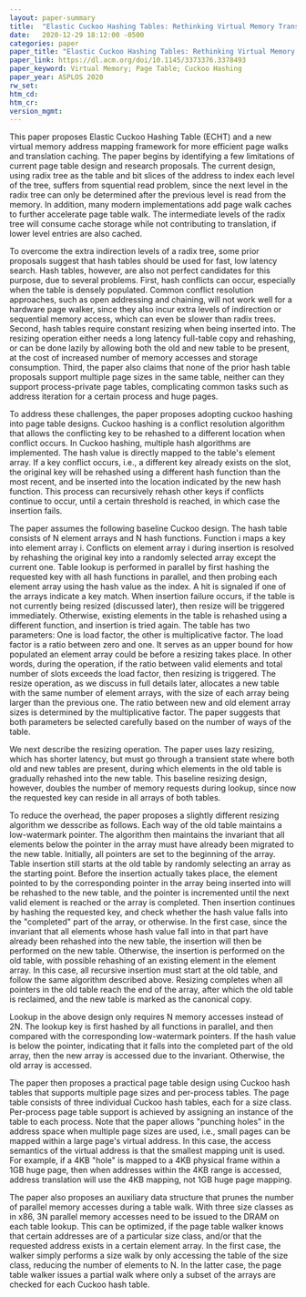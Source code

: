 ```yaml
---
layout: paper-summary
title:  "Elastic Cuckoo Hashing Tables: Rethinking Virtual Memory Translation for Parallelism"
date:   2020-12-29 18:12:00 -0500
categories: paper
paper_title: "Elastic Cuckoo Hashing Tables: Rethinking Virtual Memory Translation for Parallelism"
paper_link: https://dl.acm.org/doi/10.1145/3373376.3378493
paper_keyword: Virtual Memory; Page Table; Cuckoo Hashing
paper_year: ASPLOS 2020
rw_set:
htm_cd:
htm_cr:
version_mgmt:
---
```


This paper proposes Elastic Cuckoo Hashing Table (ECHT) and a new virtual memory address mapping framework for more
efficient page walks and translation caching.
The paper begins by identifying a few limitations of current page table design and research proposals. 
The current design, using radix tree as the table and bit slices of the address to index each level of the tree,
suffers from squential read problem, since the next level in the radix tree can only be determined after the 
previous level is read from the memory.
In addition, many modern implementations add page walk caches to further accelerate page table walk. The intermediate 
levels of the radix tree will consume cache storage while not contributing to translation, if lower level entries
are also cached.

To overcome the extra indirection levels of a radix tree, some prior proposals suggest that hash tables should be used 
for fast, low latency search. Hash tables, however, are also not perfect candidates for this purpose, due to several
problems. First, hash conflicts can occur, especially when the table is densely populated. Common conflict resolution
approaches, such as open addressing and chaining, will not work well for a hardware page walker, since they also
incur extra levels of indirection or sequential memory access, which can even be slower than radix trees.
Second, hash tables require constant resizing when being inserted into. The resizing operation either needs a long 
latency full-table copy and rehashing, or can be done lazily by allowing both the old and new table to be present, 
at the cost of increased number of memory accesses and storage consumption.
Third, the paper also claims that none of the prior hash table proposals support multiple page sizes in the same table,
neither can they support process-private page tables, complicating common tasks such as address iteration for a 
certain process and huge pages.

To address these challenges, the paper proposes adopting cuckoo hashing into page table designs. Cuckoo hashing is a 
conflict resolution algorithm that allows the conflicting key to be rehashed to a different location when conflict 
occurs. In Cuckoo hashing, multiple hash algorithms are implemented. The hash value is directly mapped to the table's
element array. If a key conflict occurs, i.e., a different key already exists on the slot, the original key will be
rehashed using a different hash function than the most recent, and be inserted into the location indicated by the
new hash function. This process can recursively rehash other keys if conflicts continue to occur, until a certain
threshold is reached, in which case the insertion fails.

The paper assumes the following baseline Cuckoo design. The hash table consists of N element arrays and N hash 
functions. Function i maps a key into element array i. Conflicts on element array i during insertion is resolved
by rehashing the original key into a randomly selected array except the current one.
Table lookup is performed in parallel by first hashing the requested key with all hash functions in parallel, and
then probing each element array using the hash value as the index. A hit is signaled if one of the arrays indicate
a key match.
When insertion failure occurs, if the table is not currently being resized (discussed later), then resize will
be triggered immediately. Otherwise, existing elements in the table is rehashed using a different function, and
insertion is tried again. The table has two parameters: One is load factor, the other is multiplicative factor.
The load factor is a ratio between zero and one. It serves as an upper bound for how populated an element array
could be before a resizing takes place. In other words, during the operation, if the ratio between valid elements
and total number of slots exceeds the load factor, then resizing is triggered.
The resize operation, as we discuss in full details later, allocates a new table with the same number of 
element arrays, with the size of each array being larger than the previous one. The ratio between new and old element
array sizes is determined by the multiplicative factor. The paper suggests that both parameters be selected carefully
based on the number of ways of the table.

We next describe the resizing operation. The paper uses lazy resizing, which has shorter latency, but must go through
a transient state where both old and new tables are present, during which elements in the old table is gradually
rehashed into the new table. 
This baseline resizing design, however, doubles the number of memory requests during lookup, since now the requested 
key can reside in all arrays of both tables.

To reduce the overhead, the paper proposes a slightly different resizing algorithm we desscribe as follows. Each way
of the old table maintains a low-watermark pointer. The algorithm then maintains the invariant that all elements 
below the pointer in the array must have already been migrated to the new table. 
Initially, all pointers are set to the beginning of the array. Table insertion still starts at the old table by
randomly selecting an array as the starting point.
Before the insertion actually takes place, the element pointed to by the corresponding pointer in the array being inserted into will be rehashed to the new table, and the pointer is incremented until the next valid element is reached
or the array is completed.
Then insertion continues by hashing the requested key, and check whether the hash value falls into the "completed"
part of the array, or otherwise. In the first case, since the invariant that all elements whose hash value
fall into in that part have already been rehashed into the new table, the insertion will then be performed on the new
table. Otherwise, the insertion is performed on the old table, with possible rehashing of an existing element
in the element array. In this case, all recursive insertion must start at the old table, and follow the same algorithm 
described above.
Resizing completes when all pointers in the old table reach the end of the array, after which the old table is 
reclaimed, and the new table is marked as the canonical copy.

Lookup in the above design only requires N memory accesses instead of 2N. The lookup key is first hashed by all
functions in parallel, and then compared with the corresponding low-watermark pointers. If the hash value is below
the pointer, indicating that it falls into the completed part of the old array, then the new array is accessed due to
the invariant. Otherwise, the old array is accessed.

The paper then proposes a practical page table design using Cuckoo hash tables that supports multiple page sizes and 
per-process tables. The page table consists of three individual Cuckoo hash tables, each for a size class. Per-process
page table support is achieved by assigning an instance of the table to each process. 
Note that the paper allows "punching holes" in the address space when multiple page sizes are used, i.e., small pages
can be mapped within a large page's virtual address. In this case, the access semantics of the virtual address is
that the smallest mapping unit is used. For example, if a 4KB "hole" is mapped to a 4KB physical frame within a 1GB
huge page, then when addresses within the 4KB range is accessed, address translation will use the 4KB mapping, not
1GB huge page mapping.

The paper also proposes an auxiliary data structure that prunes the number of parallel memory accesses during a table
walk. With three size classes as in x86, 3N parallel memory accesses need to be issued to the DRAM on each
table lookup. This can be optimized, if the page table walker knows that certain addresses are of a particular size
class, and/or that the requested address exists in a certain element array.
In the first case, the walker simply performs a size walk by only accessing the table of the size class, reducing 
the number of elements to N.
In the latter case, the page table walker issues a partial walk where only a subset of the arrays are checked for 
each Cuckoo hash table.

